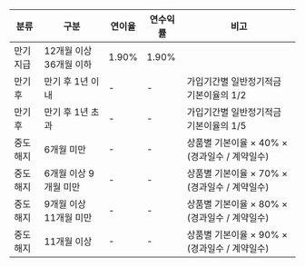 | 분류     | 구분                   | 연이율 | 연수익률 | 비고                                             |
|----------|------------------------|--------|----------|--------------------------------------------------|
| 만기지급 | 12개월 이상 36개월 이하 | 1.90%  | 1.90%    |                                                  |
| 만기후   | 만기 후 1년 이내        | -      | -        | 가입기간별 일반정기적금 기본이율의 1/2           |
| 만기후   | 만기 후 1년 초과        | -      | -        | 가입기간별 일반정기적금 기본이율의 1/5           |
| 중도해지 | 6개월 미만              | -      | -        | 상품별 기본이율 × 40% × (경과일수 / 계약일수)     |
| 중도해지 | 6개월 이상 9개월 미만   | -      | -        | 상품별 기본이율 × 70% × (경과일수 / 계약일수)     |
| 중도해지 | 9개월 이상 11개월 미만  | -      | -        | 상품별 기본이율 × 80% × (경과일수 / 계약일수)     |
| 중도해지 | 11개월 이상             | -      | -        | 상품별 기본이율 × 90% × (경과일수 / 계약일수)     |